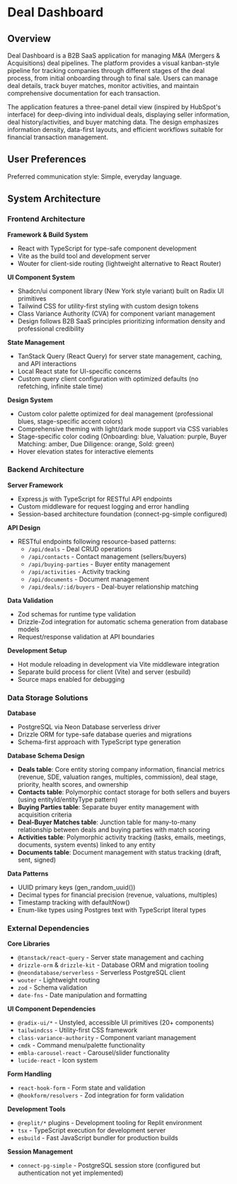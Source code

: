 # Deal Dashboard

## Overview

Deal Dashboard is a B2B SaaS application for managing M&A (Mergers & Acquisitions) deal pipelines. The platform provides a visual kanban-style pipeline for tracking companies through different stages of the deal process, from initial onboarding through to final sale. Users can manage deal details, track buyer matches, monitor activities, and maintain comprehensive documentation for each transaction.

The application features a three-panel detail view (inspired by HubSpot's interface) for deep-diving into individual deals, displaying seller information, deal history/activities, and buyer matching data. The design emphasizes information density, data-first layouts, and efficient workflows suitable for financial transaction management.

## User Preferences

Preferred communication style: Simple, everyday language.

## System Architecture

### Frontend Architecture

**Framework & Build System**
- React with TypeScript for type-safe component development
- Vite as the build tool and development server
- Wouter for client-side routing (lightweight alternative to React Router)

**UI Component System**
- Shadcn/ui component library (New York style variant) built on Radix UI primitives
- Tailwind CSS for utility-first styling with custom design tokens
- Class Variance Authority (CVA) for component variant management
- Design follows B2B SaaS principles prioritizing information density and professional credibility

**State Management**
- TanStack Query (React Query) for server state management, caching, and API interactions
- Local React state for UI-specific concerns
- Custom query client configuration with optimized defaults (no refetching, infinite stale time)

**Design System**
- Custom color palette optimized for deal management (professional blues, stage-specific accent colors)
- Comprehensive theming with light/dark mode support via CSS variables
- Stage-specific color coding (Onboarding: blue, Valuation: purple, Buyer Matching: amber, Due Diligence: orange, Sold: green)
- Hover elevation states for interactive elements

### Backend Architecture

**Server Framework**
- Express.js with TypeScript for RESTful API endpoints
- Custom middleware for request logging and error handling
- Session-based architecture foundation (connect-pg-simple configured)

**API Design**
- RESTful endpoints following resource-based patterns:
  - `/api/deals` - Deal CRUD operations
  - `/api/contacts` - Contact management (sellers/buyers)
  - `/api/buying-parties` - Buyer entity management
  - `/api/activities` - Activity tracking
  - `/api/documents` - Document management
  - `/api/deals/:id/buyers` - Deal-buyer relationship matching

**Data Validation**
- Zod schemas for runtime type validation
- Drizzle-Zod integration for automatic schema generation from database models
- Request/response validation at API boundaries

**Development Setup**
- Hot module reloading in development via Vite middleware integration
- Separate build process for client (Vite) and server (esbuild)
- Source maps enabled for debugging

### Data Storage Solutions

**Database**
- PostgreSQL via Neon Database serverless driver
- Drizzle ORM for type-safe database queries and migrations
- Schema-first approach with TypeScript type generation

**Database Schema Design**
- **Deals table**: Core entity storing company information, financial metrics (revenue, SDE, valuation ranges, multiples, commission), deal stage, priority, health scores, and ownership
- **Contacts table**: Polymorphic contact storage for both sellers and buyers (using entityId/entityType pattern)
- **Buying Parties table**: Separate buyer entity management with acquisition criteria
- **Deal-Buyer Matches table**: Junction table for many-to-many relationship between deals and buying parties with match scoring
- **Activities table**: Polymorphic activity tracking (tasks, emails, meetings, documents, system events) linked to any entity
- **Documents table**: Document management with status tracking (draft, sent, signed)

**Data Patterns**
- UUID primary keys (gen_random_uuid())
- Decimal types for financial precision (revenue, valuations, multiples)
- Timestamp tracking with defaultNow()
- Enum-like types using Postgres text with TypeScript literal types

### External Dependencies

**Core Libraries**
- `@tanstack/react-query` - Server state management and caching
- `drizzle-orm` & `drizzle-kit` - Database ORM and migration tooling
- `@neondatabase/serverless` - Serverless PostgreSQL client
- `wouter` - Lightweight routing
- `zod` - Schema validation
- `date-fns` - Date manipulation and formatting

**UI Component Dependencies**
- `@radix-ui/*` - Unstyled, accessible UI primitives (20+ components)
- `tailwindcss` - Utility-first CSS framework
- `class-variance-authority` - Component variant management
- `cmdk` - Command menu/palette functionality
- `embla-carousel-react` - Carousel/slider functionality
- `lucide-react` - Icon system

**Form Handling**
- `react-hook-form` - Form state and validation
- `@hookform/resolvers` - Zod integration for form validation

**Development Tools**
- `@replit/*` plugins - Development tooling for Replit environment
- `tsx` - TypeScript execution for development server
- `esbuild` - Fast JavaScript bundler for production builds

**Session Management**
- `connect-pg-simple` - PostgreSQL session store (configured but authentication not yet implemented)